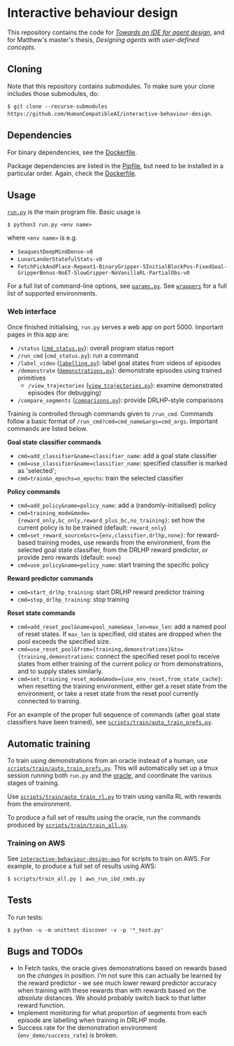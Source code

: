 # Interactive behaviour design

This repository contains the code for
[*Towards an IDE for agent design*](https://drive.google.com/file/d/1lYdp5ym5OeL0WpzVBLL1rZYpga_1h6WC/view),
and for Matthew's master's thesis, *Designing agents with user-defined concepts*.

## Cloning

Note that this repository contains submodules.
To make sure your clone includes those submodules, do:

`$ git clone --recurse-submodules https://github.com/HumanCompatibleAI/interactive-behaviour-design`.

## Dependencies

For binary dependencies, see the [Dockerfile](Dockerfile).

Package dependencies are listed in the [Pipfile](Pipfile), but need to be installed
in a particular order. Again, check the [Dockerfile](Dockerfile).

## Usage

[`run.py`](run.py) is the main program file. Basic usage is

```
$ python3 run.py <env name>
```

where `<env name>` is e.g.

* `SeaquestDeepMindDense-v0`
* `LunarLanderStatefulStats-v0`
* `FetchPickAndPlace-Repeat1-BinaryGripper-5InitialBlockPos-FixedGoal-GripperBonus-NoET-SlowGripper-NoVanillaRL-PartialObs-v0`

For a full list of command-line options, see [`params.py`](params.py).
See [`wrappers`](wrappers) for a full list of supported environments.

### Web interface

Once finished initialising, `run.py` serves a web app on port 5000. Important pages in this app are:

* `/status` ([`cmd_status.py`](web_app/cmd_status.py)): overall program status report
* `/run_cmd` (`cmd_status.py`): run a command
* `/label_video` ([`labelling.py`](web_app/labelling.py)): label goal states from videos of episodes
* `/demonstrate` ([`demonstrations.py`](web_app/demonstrations.py)): demonstrate episodes using trained primitives
    * `/view_trajectories` ([`view_trajectories.py`](web_app/view_trajectories.py)): examine demonstrated episodes (for debugging)
* `/compare_segments` ([`comparisons.py`](web_app/comparisons.py)): provide DRLHP-style comparisons

Training is controlled through commands given to `/run_cmd`. Commands follow a basic format of `/run_cmd?cmd=cmd_name&args=cmd_args`.
Important commands are listed below.

**Goal state classifier commands**
* `cmd=add_classifier&name=classifier_name`: add a goal state classifier
* `cmd=use_classifier&name=classifier_name`: specified classifier is marked as 'selected';
* `cmd=train&n_epochs=n_epochs`: train the selected classifier

**Policy commands**
* `cmd=add_policy&name=policy_name`: add a (randomly-initialised) policy
* `cmd=training_mode&mode={reward_only,bc_only,reward_plus_bc,no_training}`: set how the current policy is to be trained (default: `reward_only`)
* `cmd=set_reward_source&src={env,classifier,drlhp,none}`: for reward-based training modes, use rewards from the environment,
  from the selected goal state classifier, from the DRLHP reward predictor, or provide zero rewards (default: `none`)
* `cmd=use_policy&name=policy_name`: start training the specific policy

**Reward predictor commands**
* `cmd=start_drlhp_training`: start DRLHP reward predictor training
* `cmd=stop_drlhp_training`: stop training

**Reset state commands**
* `cmd=add_reset_pool&name=pool_name&max_len=max_len`:
  add a named pool of reset states. If `max_len` is specified, old states are dropped
  when the pool exceeds the specified size.
* `cmd=use_reset_pool&from={training,demonstrations}&to={training,demonstrations`:
   connect the specified reset pool to receive states from either training
   of the current policy or from demonstrations, and to supply states similarly.
* `cmd=set_training_reset_mode&mode={use_env_reset,from_state_cache}`: 
  when resetting the training environment, either get a reset state from the environment,
  or take a reset state from the reset pool currently connected to training.
  
For an example of the proper full sequence of commands (after goal state classifiers
have been trained), see [`scripts/train/auto_train_prefs.py`](scripts/train/auto_train_prefs.py).

## Automatic training

To train using demonstrations from an oracle instead of a human, use
[`scripts/train/auto_train_prefs.py`](scripts/train/auto_train_prefs.py).
This will automatically set up a tmux session
running both `run.py` and the [oracle](oracle.py), and coordinate
the various stages of training.

Use [`scripts/train/auto_train_rl.py`](scripts/train/auto_train_rl.py)
to train using vanilla RL with rewards from the environment.

To produce a full set of results using the oracle, run the commands produced by
[`scripts/train/train_all.py`](scripts/train/train_all.py).

### Training on AWS

See [`interactive-behaviour-design-aws`](https://github.com/HumanCompatibleAI/interactive-behaviour-design-aws)
for scripts to train on AWS. For example, to produce a full set of results using AWS:

`$ scripts/train_all.py | aws_run_ibd_cmds.py`

## Tests

To run tests:

`$ python -u -m unittest discover -v -p '*_test.py'`

## Bugs and TODOs

* In Fetch tasks, the oracle gives demonstrations based on rewards based on the *changes* in position.
  I'm not sure this can actually be learned by the reward predictor -
  we see much lower reward predictor accuracy when training with these
  rewards than with rewards based on the *absolute* distances.
  We should probably switch back to that latter reward function.
* Implement monitoring for what proportion of segments from each episode are
  labelling when training in DRLHP mode.
* Success rate for the demonstration environment (`env_demo/success_rate`) is
  broken.
